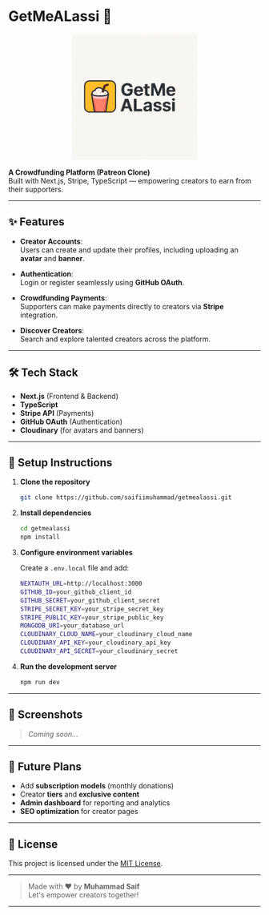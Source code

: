# GetMeALassi 🥤

<p align="center">
  <img src="https://raw.githubusercontent.com/saifiimuhammad/getmealassi/main/public/logo.png" alt="GetMeALassi Logo" width="250"/>
</p>

**A Crowdfunding Platform (Patreon Clone)**  
Built with Next.js, Stripe, TypeScript — empowering creators to earn from their supporters.

---

## ✨ Features

- **Creator Accounts**:  
  Users can create and update their profiles, including uploading an **avatar** and **banner**.

- **Authentication**:  
  Login or register seamlessly using **GitHub OAuth**.

- **Crowdfunding Payments**:  
  Supporters can make payments directly to creators via **Stripe** integration.

- **Discover Creators**:  
  Search and explore talented creators across the platform.

---

## 🛠️ Tech Stack

- **Next.js** (Frontend & Backend)
- **TypeScript**
- **Stripe API** (Payments)
- **GitHub OAuth** (Authentication)
- **Cloudinary** (for avatars and banners)

---

## 🚀 Setup Instructions

1. **Clone the repository**

   ```bash
   git clone https://github.com/saifiimuhammad/getmealassi.git
   ```

2. **Install dependencies**

   ```bash
   cd getmealassi
   npm install
   ```

3. **Configure environment variables**

   Create a `.env.local` file and add:

   ```bash
   NEXTAUTH_URL=http://localhost:3000
   GITHUB_ID=your_github_client_id
   GITHUB_SECRET=your_github_client_secret
   STRIPE_SECRET_KEY=your_stripe_secret_key
   STRIPE_PUBLIC_KEY=your_stripe_public_key
   MONGODB_URI=your_database_url
   CLOUDINARY_CLOUD_NAME=your_cloudinary_cloud_name
   CLOUDINARY_API_KEY=your_cloudinary_api_key
   CLOUDINARY_API_SECRET=your_cloudinary_secret
   ```

4. **Run the development server**
   ```bash
   npm run dev
   ```

---

## 📸 Screenshots

> _Coming soon..._

---

## 🧠 Future Plans

- Add **subscription models** (monthly donations)
- Creator **tiers** and **exclusive content**
- **Admin dashboard** for reporting and analytics
- **SEO optimization** for creator pages

---

## 📄 License

This project is licensed under the [MIT License](LICENSE).

---

> Made with ❤️ by **Muhammad Saif**  
> Let's empower creators together!

---
